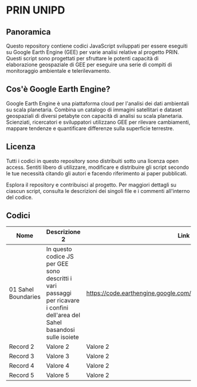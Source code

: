 # PRIN UNIPD

## Panoramica
Questo repository contiene codici JavaScript sviluppati per essere eseguiti su Google Earth Engine (GEE) per varie analisi relative al progetto PRIN. Questi script sono progettati per sfruttare le potenti capacità di elaborazione geospaziale di GEE per eseguire una serie di compiti di monitoraggio ambientale e telerilevamento.

## Cos'è Google Earth Engine?
Google Earth Engine è una piattaforma cloud per l'analisi dei dati ambientali su scala planetaria. Combina un catalogo di immagini satellitari e dataset geospaziali di diversi petabyte con capacità di analisi su scala planetaria. Scienziati, ricercatori e sviluppatori utilizzano GEE per rilevare cambiamenti, mappare tendenze e quantificare differenze sulla superficie terrestre.

## Licenza
Tutti i codici in questo repository sono distribuiti sotto una licenza open access. Sentiti libero di utilizzare, modificare e distribuire gli script secondo le tue necessità citando gli autori e facendo riferimento ai paper pubblicati.

Esplora il repository e contribuisci al progetto. Per maggiori dettagli su ciascun script, consulta le descrizioni dei singoli file e i commenti all'interno del codice.

## Codici

| Nome  | Descrizione 2 | Link a GEE |
|-----------|-----------|-----------|
| 01 Sahel Boundaries  | In questo codice JS per GEE sono descritti i vari passaggi per ricavare i confini dell'area del Sahel basandosi sulle isoiete  | https://code.earthengine.google.com/c25b86da88e920bd6f18ffae337fff51|
| Record 2  | Valore 2  |Valore 2  |
| Record 3  | Valore 3  |Valore 2  |
| Record 4  | Valore 4  |Valore 2  |
| Record 5  | Valore 5  |Valore 2  |
